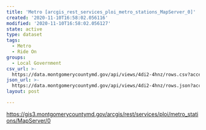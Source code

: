 ```yaml
---
title: 'Metro [arcgis_rest_services_ploi_metro_stations_MapServer_0]'
created: '2020-11-10T16:58:02.056116'
modified: '2020-11-10T16:58:02.056127'
state: active
type: dataset
tags:
  - Metro
  - Ride On
groups:
  - Local Government
csv_url: >-
  https://data.montgomerycountymd.gov/api/views/4di2-4hnz/rows.csv?accessType=DOWNLOAD
json_url: >-
  https://data.montgomerycountymd.gov/api/views/4di2-4hnz/rows.json?accessType=DOWNLOAD
layout: post

---
```

https://gis3.montgomerycountymd.gov/arcgis/rest/services/ploi/metro_stations/MapServer/0
